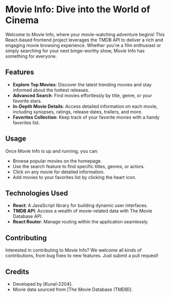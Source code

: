 # Movie Info: Dive into the World of Cinema

Welcome to Movie Info, where your movie-watching adventure begins! This React-based frontend project leverages the TMDB API to deliver a rich and engaging movie browsing experience. Whether you're a film enthusiast or simply searching for your next binge-worthy show, Movie Info has something for everyone.

## Features

- **Explore Top Movies**: Discover the latest trending movies and stay informed about the hottest releases.
- **Advanced Search**: Find movies effortlessly by title, genre, or your favorite stars.
- **In-Depth Movie Details**: Access detailed information on each movie, including synopses, ratings, release dates, trailers, and more.
- **Favorites Collection**: Keep track of your favorite movies with a handy favorites list.

## Usage

Once Movie Info is up and running, you can:

- Browse popular movies on the homepage.
- Use the search feature to find specific titles, genres, or actors.
- Click on any movie for detailed information.
- Add movies to your favorites list by clicking the heart icon.

## Technologies Used

- **React**: A JavaScript library for building dynamic user interfaces.
- **TMDB API**: Access a wealth of movie-related data with The Movie Database API.
- **React Router**: Manage routing within the application seamlessly.

## Contributing

Interested in contributing to Movie Info? We welcome all kinds of contributions, from bug fixes to new features. Just submit a pull request!

## Credits

- Developed by [Kunal-2204].
- Movie data sourced from [The Movie Database (TMDB)].
